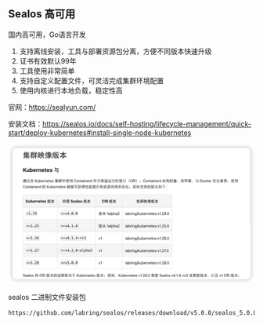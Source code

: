 ## Sealos 高可用

国内高可用，Go语言开发

1. 支持离线安装，工具与部署资源包分离，方便不同版本快速升级
2. 证书有效默认99年
3. 工具使用非常简单
4. 支持自定义配置文件，可灵活完成集群环境配置
5. 使用内核进行本地负载，稳定性高



官网：https://sealyun.com/

安装文档：https://sealos.io/docs/self-hosting/lifecycle-management/quick-start/deploy-kubernetes#install-single-node-kubernetes

![image-20241230134540968](images/02%E3%80%81sealos%E9%AB%98%E5%8F%AF%E7%94%A8/image-20241230134540968.png)





sealos 二进制文件安装包

```sh
https://github.com/labring/sealos/releases/download/v5.0.0/sealos_5.0.0_linux_amd64.tar.gz
```

